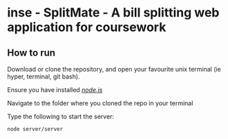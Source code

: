 # inse - SplitMate - A bill splitting web application for coursework

## How to run

Download or clone the repository, and open your favourite unix terminal (ie hyper, terminal, git bash).

Ensure you have installed _[node.js](https://nodejs.org/en/download/)_

Navigate to the folder where you cloned the repo in your terminal

Type the following to start the server:
```
node server/server
```
